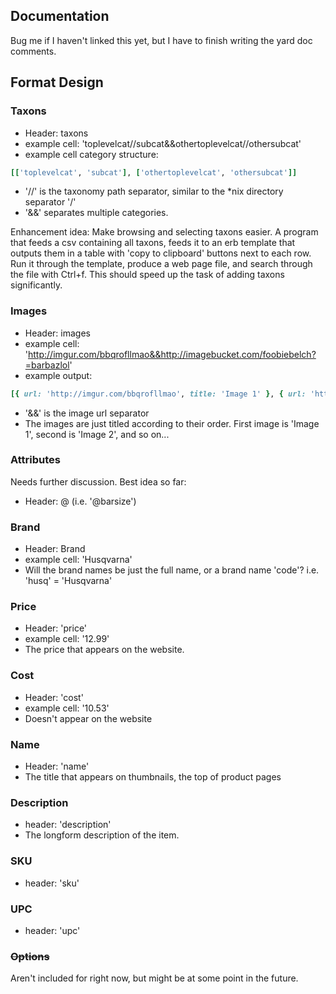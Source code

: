## Documentation
Bug me if I haven't linked this yet, but I have to finish writing the yard doc comments.

## Format Design
### Taxons
- Header: taxons  
- example cell: 'toplevelcat//subcat&&othertoplevelcat//othersubcat'  
- example cell category structure:  
```ruby
[['toplevelcat', 'subcat'], ['othertoplevelcat', 'othersubcat']]
```
- '//' is the taxonomy path separator, similar to the *nix directory separator '/'  
- '&&' separates multiple categories.  

Enhancement idea: Make browsing and selecting taxons easier. A program that feeds a csv
containing all taxons, feeds it to an erb template that outputs them in a table
with 'copy to clipboard' buttons next to each row. Run it through the
template, produce a web page file, and search through the file with Ctrl+f.
This should speed up the task of adding taxons significantly.

### Images  
- Header: images  
- example cell: 'http://imgur.com/bbqrofllmao&&http://imagebucket.com/foobiebelch?=barbazlol'  
- example output:   
```ruby
[{ url: 'http://imgur.com/bbqrofllmao', title: 'Image 1' }, { url: 'http://imagebucket.com/foobiebelch?=barbazlol', title: 'Image 2'}]
```
- '&&' is the image url separator  
- The images are just titled according to their order. First image is 'Image 1', second is 'Image 2', and so on...

### Attributes
Needs further discussion. Best idea so far:
- Header: @<attribute-name> (i.e. '@barsize')

### Brand
- Header: Brand
- example cell: 'Husqvarna'
- Will the brand names be just the full name, or a brand name 'code'? i.e. 'husq' = 'Husqvarna'

### Price
- Header: 'price'
- example cell: '12.99'
- The price that appears on the website.

### Cost
- Header: 'cost'
- example cell: '10.53'
- Doesn't appear on the website

### Name
- Header: 'name'  
- The title that appears on thumbnails, the top of product pages

### Description
- header: 'description'
- The longform description of the item.

### SKU
- header: 'sku'

### UPC
- header: 'upc'

### ~~Options~~
Aren't included for right now, but might be at some point in the future.
